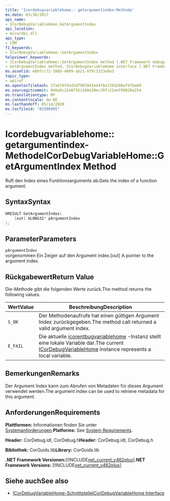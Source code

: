 ```yaml
---
title: 'Icordebugvariablehome:: getargumentindex-Methode'
ms.date: 03/30/2017
api_name:
- ICorDebugVariableHome.GetArgumentIndex
api_location:
- mscordbi.dll
api_type:
- COM
f1_keywords:
- ICorDebugVariableHome::GetArgumentIndex
helpviewer_keywords:
- ICorDebugVariableHome::GetArgumentIndex method [.NET Framework debugging]
- GetArgumentIndex method, ICorDebugVariableHome interface [.NET Framework debugging]
ms.assetid: e86fcc72-388d-4009-ab21-8f9c3323e9a3
topic_type:
- apiref
ms.openlocfilehash: 27a676fd1d2d7903943e44f8a7201b88af4fba89
ms.sourcegitcommit: 046a9c22487551360e20ec39fc21eef99820a254
ms.translationtype: MT
ms.contentlocale: de-DE
ms.lasthandoff: 05/14/2020
ms.locfileid: "83396995"
---
```

# <a name="icordebugvariablehomegetargumentindex-method"></a><span data-ttu-id="f383a-102">Icordebugvariablehome:: getargumentindex-Methode</span><span class="sxs-lookup"><span data-stu-id="f383a-102">ICorDebugVariableHome::GetArgumentIndex Method</span></span>

<span data-ttu-id="f383a-103">Ruft den Index eines Funktionsarguments ab.</span><span class="sxs-lookup"><span data-stu-id="f383a-103">Gets the index of a function argument.</span></span>

## <a name="syntax"></a><span data-ttu-id="f383a-104">Syntax</span><span class="sxs-lookup"><span data-stu-id="f383a-104">Syntax</span></span>

```cpp
HRESULT GetArgumentIndex(
    [out] ULONG32* pArgumentIndex
);
```

## <a name="parameters"></a><span data-ttu-id="f383a-105">Parameter</span><span class="sxs-lookup"><span data-stu-id="f383a-105">Parameters</span></span>

`pArgumentIndex`\
<span data-ttu-id="f383a-106">vorgenommen Ein Zeiger auf den Argument index.</span><span class="sxs-lookup"><span data-stu-id="f383a-106">[out] A pointer to the argument index.</span></span>

## <a name="return-value"></a><span data-ttu-id="f383a-107">Rückgabewert</span><span class="sxs-lookup"><span data-stu-id="f383a-107">Return Value</span></span>

<span data-ttu-id="f383a-108">Die-Methode gibt die folgenden Werte zurück.</span><span class="sxs-lookup"><span data-stu-id="f383a-108">The method returns the following values.</span></span>

|<span data-ttu-id="f383a-109">Wert</span><span class="sxs-lookup"><span data-stu-id="f383a-109">Value</span></span>|<span data-ttu-id="f383a-110">Beschreibung</span><span class="sxs-lookup"><span data-stu-id="f383a-110">Description</span></span>|
|-----------|-----------------|
|`S_OK`|<span data-ttu-id="f383a-111">Der Methodenaufrufe hat einen gültigen Argument Index zurückgegeben.</span><span class="sxs-lookup"><span data-stu-id="f383a-111">The method call returned a valid argument index.</span></span>|
|`E_FAIL`|<span data-ttu-id="f383a-112">Die aktuelle [icorentbugvariablehome](icordebugvariablehome-interface.md) -Instanz stellt eine lokale Variable dar.</span><span class="sxs-lookup"><span data-stu-id="f383a-112">The current [ICorDebugVariableHome](icordebugvariablehome-interface.md) instance represents a local variable.</span></span>|

## <a name="remarks"></a><span data-ttu-id="f383a-113">Bemerkungen</span><span class="sxs-lookup"><span data-stu-id="f383a-113">Remarks</span></span>

<span data-ttu-id="f383a-114">Der Argument Index kann zum Abrufen von Metadaten für dieses Argument verwendet werden.</span><span class="sxs-lookup"><span data-stu-id="f383a-114">The argument index can be used to retrieve metadata for this argument.</span></span>

## <a name="requirements"></a><span data-ttu-id="f383a-115">Anforderungen</span><span class="sxs-lookup"><span data-stu-id="f383a-115">Requirements</span></span>

<span data-ttu-id="f383a-116">**Plattformen:** Informationen finden Sie unter [Systemanforderungen](../../get-started/system-requirements.md).</span><span class="sxs-lookup"><span data-stu-id="f383a-116">**Platforms:** See [System Requirements](../../get-started/system-requirements.md).</span></span>

<span data-ttu-id="f383a-117">**Header:** CorDebug.idl, CorDebug.h</span><span class="sxs-lookup"><span data-stu-id="f383a-117">**Header:** CorDebug.idl, CorDebug.h</span></span>

<span data-ttu-id="f383a-118">**Bibliothek:** CorGuids.lib</span><span class="sxs-lookup"><span data-stu-id="f383a-118">**Library:** CorGuids.lib</span></span>

<span data-ttu-id="f383a-119">**.NET Framework Versionen:**[!INCLUDE[net_current_v462plus](../../../../includes/net-current-v462plus-md.md)]</span><span class="sxs-lookup"><span data-stu-id="f383a-119">**.NET Framework Versions:** [!INCLUDE[net_current_v462plus](../../../../includes/net-current-v462plus-md.md)]</span></span>

## <a name="see-also"></a><span data-ttu-id="f383a-120">Siehe auch</span><span class="sxs-lookup"><span data-stu-id="f383a-120">See also</span></span>

- [<span data-ttu-id="f383a-121">ICorDebugVariableHome-Schnittstelle</span><span class="sxs-lookup"><span data-stu-id="f383a-121">ICorDebugVariableHome Interface</span></span>](icordebugvariablehome-interface.md)
